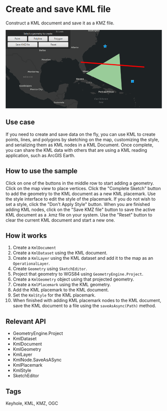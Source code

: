 # Create and save KML file

Construct a KML document and save it as a KMZ file.

![Create And Save KML File Sample](CreateAndSaveKMLFile.png)

## Use case

If you need to create and save data on the fly, you can use KML to create points, lines, and polygons by sketching on the map, customizing the style, and serializing them as KML nodes in a KML Document. Once complete, you can share the KML data with others that are using a KML reading application, such as ArcGIS Earth.

## How to use the sample

Click on one of the buttons in the middle row to start adding a geometry. Click on the map view to place vertices. Click the "Complete Sketch" button to add the geometry to the KML document as a new KML placemark. Use the style interface to edit the style of the placemark. If you do not wish to set a style, click the "Don't Apply Style" button. When you are finished adding KML nodes, click on the "Save KMZ file" button to save the active KML document as a .kmz file on your system. Use the "Reset" button to clear the current KML document and start a new one.

## How it works

1. Create a `KmlDocument`
2. Create a `KmlDataset` using the KML document.
3. Create a `KmlLayer` using the KML dataset and add it to the map as an `OperationalLayer`.
4. Create `Geometry` using `SketchEditor`.
5. Project that geometry to WGS84 using `GeometryEngine.Project`.
6. Create a `KmlGeometry` object using that projected geometry.
7. Create a `KmlPlacemark` using the KML geometry.
8. Add the KML placemark to the KML document.
9. Set the `KmlStyle` for the KML placemark.
10. When finished with adding KML placemark nodes to the KML document, save the KML document to a file using the `saveAsAsync(Path)` method.

## Relevant API

* GeometryEngine.Project
* KmlDataset
* KmlDocument
* KmlGeometry
* KmlLayer
* KmlNode.SaveAsASync
* KmlPlacemark
* KmlStyle
* SketchEditor

## Tags

Keyhole, KML, KMZ, OGC